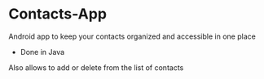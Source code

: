 # Contacts-App

Android app to keep your contacts organized and accessible in one place

- Done in Java



Also allows to add or delete from the list of contacts








